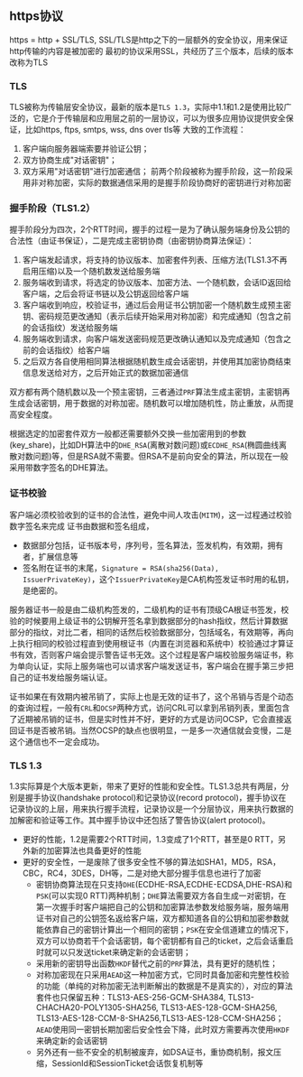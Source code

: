 [meta]: <http> (title: 'https协议', keywords: 'https, tls, ssl', date: '2020-8-22')

## https协议

https = http + SSL/TLS, SSL/TLS是http之下的一层额外的安全协议，用来保证http传输的内容是被加密的
最初的协议采用SSL，共经历了三个版本，后续的版本改称为TLS

### TLS
TLS被称为传输层安全协议，最新的版本是`TLS 1.3`，实际中1.1和1.2是使用比较广泛的，它是介于传输层和应用层之前的一层协议，可以为很多应用协议提供安全保证，比如https, ftps, smtps, wss, dns over tls等
大致的工作流程：
1. 客户端向服务器端索要并验证公钥；
2. 双方协商生成"对话密钥"；
3. 双方采用"对话密钥"进行加密通信；
前两个阶段被称为握手阶段，这一阶段采用非对称加密，实际的数据通信采用的是握手阶段协商好的密钥进行对称加密

### 握手阶段（TLS1.2）

握手阶段分为四次，2个RTT时间，握手的过程一是为了确认服务端身份及公钥的合法性（由证书保证），二是完成主密钥协商（由密钥协商算法保证）：
1. 客户端发起请求，将支持的协议版本、加密套件列表、压缩方法(TLS1.3不再启用压缩)以及一个随机数发送给服务端
2. 服务端收到请求，将选定的协议版本、加密方法、一个随机数，会话ID返回给客户端，之后会将证书链以及公钥返回给客户端
3. 客户端收到响应，校验证书，通过后会用证书公钥加密一个随机数生成预主密钥、密码规范更改通知（表示后续开始采用对称加密）和完成通知（包含之前的会话指纹）发送给服务端
4. 服务端收到请求，向客户端发送密码规范更改确认通知以及完成通知（包含之前的会话指纹）给客户端
5. 之后双方各自使用相同算法根据随机数生成会话密钥，并使用其加密协商结束信息发送给对方，之后开始正式的数据加密通信

双方都有两个随机数以及一个预主密钥，三者通过`PRF`算法生成主密钥，主密钥再生成会话密钥，用于数据的对称加密。随机数可以增加随机性，防止重放，从而提高安全程度。

根据选定的加密套件双方一般都还需要额外交换一些加密用到的参数(key_share)，比如DH算法中的`DHE_RSA`(离散对数问题)或`ECDHE_RSA`(椭圆曲线离散对数问题)等，但是RSA就不需要。但RSA不是前向安全的算法，所以现在一般采用带数字签名的DHE算法。

### 证书校验

客户端必须校验收到的证书的合法性，避免中间人攻击(`MITM`)，这一过程通过校验数字签名来完成
证书由数据和签名组成，
* 数据部分包括，证书版本号，序列号，签名算法，签发机构，有效期，拥有者，扩展信息等
* 签名附在证书的末尾，`Signature = RSA(sha256(Data), IssuerPrivateKey)`，这个`IssuerPrivateKey`是CA机构签发证书时用的私钥，是绝密的。

服务器证书一般是由二级机构签发的，二级机构的证书有顶级CA根证书签发，校验的时候要用上级证书的公钥解开签名拿到数据部分的hash指纹，然后计算数据部分的指纹，对比二者，相同的话然后校验数据部分，包括域名，有效期等，再向上执行相同的校验过程直到使用根证书（内置在浏览器和系统中）校验通过才算证书有效，否则客户端会提示警告证书无效。这个过程是客户端校验服务端证书，称为单向认证，实际上服务端也可以请求客户端发送证书，客户端会在握手第三步把自己的证书发给服务端认证。

证书如果在有效期内被吊销了，实际上也是无效的证书了，这个吊销与否是个动态的查询过程，一般有`CRL`和`OCSP`两种方式，访问CRL可以拿到吊销列表，里面包含了近期被吊销的证书，但是实时性并不好，更好的方式是访问OCSP，它会直接返回证书是否被吊销。当然OCSP的缺点也很明显，一是多一次通信就会变慢，二是这个通信也不一定会成功。

### TLS 1.3

1.3实际算是个大版本更新，带来了更好的性能和安全性。TLS1.3总共有两层，分别是握手协议(handshake protocol)和记录协议(record protocol)，握手协议在记录协议的上层，用来执行握手流程，记录协议是一个分层协议，用来执行数据的加解密和验证等工作。其中握手协议中还包括了警告协议(alert protocol)。
* 更好的性能，1.2是需要2个RTT时间，1.3变成了1个RTT，甚至是0 RTT，另外新的加密算法也具备更好的性能
* 更好的安全性，一是废除了很多安全性不够的算法如SHA1，MD5，RSA，CBC，RC4，3DES，DH等，二是对绝大部分握手信息也进行了加密
  * 密钥协商算法现在只支持`DHE`(ECDHE-RSA,ECDHE-ECDSA,DHE-RSA)和`PSK`(可以实现0 RTT)两种机制；`DHE`算法需要双方各自生成一对密钥，在第一次握手时客户端把自己的公钥和加密算法参数发给服务端，服务端用证书对自己的公钥签名返给客户端，双方都知道各自的公钥和加密参数就能依靠自己的密钥计算出一个相同的密钥；`PSK`在安全信道建立的情况下，双方可以协商若干个会话密钥，每个密钥都有自己的ticket，之后会话重启时就可以只发送ticket来确定新的会话密钥；
  * 采用新的密钥导出函数`HKDF`替代之前的`PRF`算法，具有更好的随机性；
  * 对称加密现在只采用`AEAD`这一种加密方式，它同时具备加密和完整性校验的功能（单纯的对称加密无法判断解出的数据是不是真实的），对应的算法套件也只保留五种：TLS13-AES-256-GCM-SHA384, TLS13-CHACHA20-POLY1305-SHA256, TLS13-AES-128-GCM-SHA256, TLS13-AES-128-CCM-8-SHA256,TLS13-AES-128-CCM-SHA256；`AEAD`使用同一密钥长期加密后安全性会下降，此时双方需要再次使用`HKDF`来确定新的会话密钥
  * 另外还有一些不安全的机制被废弃，如DSA证书，重协商机制，报文压缩，SessionId和SessionTicket会话恢复机制等
